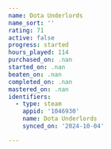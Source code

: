 ```yaml
---
name: Dota Underlords
name_sort: ''
rating: 71
active: false
progress: started
hours_played: 114
purchased_on: .nan
started_on: .nan
beaten_on: .nan
completed_on: .nan
mastered_on: .nan
identifiers:
  - type: steam
    appid: '1046930'
    name: Dota Underlords
    synced_on: '2024-10-04'

---
```


